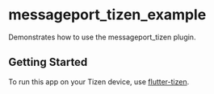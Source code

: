 # messageport_tizen_example

Demonstrates how to use the messageport_tizen plugin.

## Getting Started

To run this app on your Tizen device, use [flutter-tizen](https://github.com/flutter-tizen/flutter-tizen).
